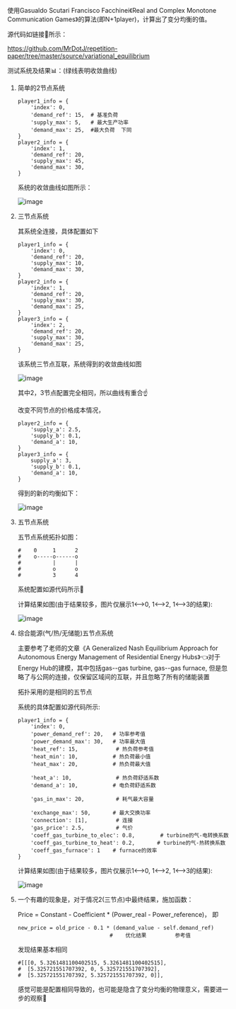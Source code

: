 使用Gasualdo Scutari Francisco Facchinei《Real and Complex Monotone Communication Games》的算法(即N+1player)，计算出了变分均衡的值。

源代码如链接🔗所示：

https://github.com/MrDotJ/repetition-paper/tree/master/source/variational_equilibrium

测试系统及结果📊：(绿线表明收敛曲线)

1. 简单的2节点系统

   ```
   player1_info = {
       'index': 0,
       'demand_ref': 15,  # 基准负荷
       'supply_max': 5,   # 最大生产功率
       'demand_max': 25,  #最大负荷  下同
   }
   player2_info = {
       'index': 1,
       'demand_ref': 20,
       'supply_max': 45,
       'demand_max': 30,
   }
   ```

   系统的收敛曲线如图所示：

   ![image](results/variational_equilibrium/2-node-elec.svg)

2. 三节点系统

   其系统全连接，具体配置如下

   ```
   player1_info = {
       'index': 0,
       'demand_ref': 20,
       'supply_max': 10,
       'demand_max': 30,
   }
   player2_info = {
       'index': 1,
       'demand_ref': 20,
       'supply_max': 30,
       'demand_max': 25,
   }
   player3_info = {
       'index': 2,
       'demand_ref': 20,
       'supply_max': 30,
       'demand_max': 25,
   }
   ```

   该系统三节点互联，系统得到的收敛曲线如图

   ![image](results/variational_equilibrium/3-node-elec.svg)

   其中2，3节点配置完全相同，所以曲线有重合☝

   改变不同节点的价格成本情况，

   ```
   player2_info = {
       'supply_a': 2.5,
       'supply_b': 0.1,
       'demand_a': 10,
   }
   player3_info = {
       supply_a': 3,
       'supply_b': 0.1,
       'demand_a': 10,
   }
   ```

   得到的新的均衡如下：

   ![image](results/variational_equilibrium/3-node-elec-diff-config.svg)

3. 五节点系统

   五节点系统拓扑如图：

   ```
   #    0     1      2
   #    o-----o------o
   #          |      |
   #          o      o
   #          3      4
   ```

   系统配置如源代码所示📜

   计算结果如图(由于结果较多，图片仅展示1<-->0, 1<-->2, 1<-->3的结果):

   ![image](results/variational_equilibrium/5-node-elec.svg)

   

4. 综合能源(气/热/无储能)五节点系统

   主要参考了老师的文章《A Generalized Nash Equilibrium Approach for Autonomous Energy Management of Residential Energy Hubs》👈对于Energy Hub的建模，其中包括gas--gas turbine, gas--gas furnace, 但是忽略了与公网的连接，仅保留区域间的互联，并且忽略了所有的储能装置

   拓扑采用的是相同的五节点

   系统的具体配置如源代码所示:

   ```
   player1_info = {
       'index': 0,
       'power_demand_ref': 20,   # 功率参考值
       'power_demand_max': 30,   # 功率最大值
       'heat_ref': 15,			  # 热负荷参考值
       'heat_min': 10,           # 热负荷最小值
       'heat_max': 20,           # 热负荷最大值
   
       'heat_a': 10,			  # 热负荷舒适系数
       'demand_a': 10,           # 电负荷舒适系数
   
       'gas_in_max': 20,		  # 耗气最大容量
   
       'exchange_max': 50,       # 最大交换功率
       'connection': [1],		  # 连接
       'gas_price': 2.5,		  # 气价
       'coeff_gas_turbine_to_elec': 0.8,		# turbine的气-电转换系数
       'coeff_gas_turbine_to_heat': 0.2,       # turbine的气-热转换系数
       'coeff_gas_furnace': 1    # furnace的效率
   }
   ```

   计算结果如图(由于结果较多，图片仅展示1<-->0, 1<-->2, 1<-->3的结果):

   ![image](results/variational_equilibrium/5-node-IES.svg)

5. 一个有趣的现象是，对于情况2(三节点)中最终结果，施加函数：

   Price = Constant - Coefficient * (Power_real - Power_reference)， 即

   ```
   new_price = old_price - 0.1 * (demand_value - self.demand_ref)
                                #    优化结果         参考值
   ```

   发现结果基本相同

   ```
   #[[[0, 5.3261481100402515, 5.3261481100402515],
   #  [5.325721551707392, 0, 5.325721551707392],
   #  [5.325721551707392, 5.325721551707392, 0]],
   ```

    感觉可能是配置相同导致的，也可能是隐含了变分均衡的物理意义，需要进一步的观察🤔



